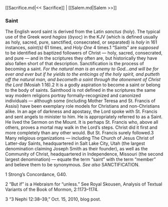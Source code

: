 [[Sacrifice.md|<< Sacrifice]]  |  [[Salem.md|Salem >>]]

### Saint
The English word saint is derived from the Latin *sanctus* (holy). The typical use of the Greek word *hagios* (ἅγιος) in the KJV (which is defined usually as holy, sacred, pure, sanctified, consecrated, or separated) is *holy* in 161 instances, *saint(s)* 61 times, and *Holy One* 4 times.1 “Saints” are *supposed* to be identified as baptized followers of Christ — holy, sacred, consecrated, and pure — and in the scriptures they often are, but historically they have also fallen short of that description. Sanctification is the process of becoming a saint. *For the natural man is an enemy to God…and will be for ever and ever but if he yields to the enticings of the holy spirit, and putteth off the natural man, and becometh a saint through the atonement of Christ the Lord* (Mosiah 1:16).2 It is a godly aspiration to become a saint or belong to the body of saints. Sainthood is not defined in the scriptures the same way modern religions portray formally-recognized and canonized individuals — although some (including Mother Teresa and St. Francis of Assisi) have been exemplary role models for Christians and non-Christians alike. In an age of darkness and apostasy, the Lord spoke with St. Francis and sent angels to minister to him. He is appropriately referred to as a Saint. He lived the Sermon on the Mount. It is perhaps St. Francis who, above all others, proves a mortal may walk in the Lord’s steps. Christ did it first and more completely than any other would. But St. Francis surely followed.3 Many religious organizations — including The Church of Jesus Christ of Latter-day Saints, headquartered in Salt Lake City, Utah (the largest denomination claiming Joseph Smith as their founder), as well as the Community of Christ, headquartered in Independence, Missouri (the second largest denomination) — equate the term “saint” with the term “member” and believe them to be synonymous. *See also* SANCTIFICATION.



1 Strong’s Concordance, G40.


2 “But if” is a Hebraism for “unless.” See Royal Skousen, Analysis of Textual Variants of the Book of Mormon, 2:1173–1174.


3 “3 Nephi 12:38–39,” Oct. 15, 2010, blog post.